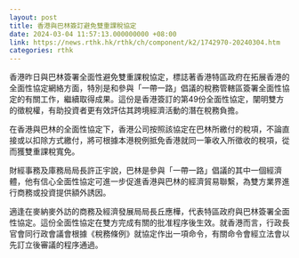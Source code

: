 ```yaml
---
layout: post
title: 香港與巴林簽訂避免雙重課稅協定
date: 2024-03-04 11:57:13.000000000 +08:00
link: https://news.rthk.hk/rthk/ch/component/k2/1742970-20240304.htm
categories: rthk
---
```


香港昨日與巴林簽署全面性避免雙重課稅協定，標誌著香港特區政府在拓展香港的全面性協定網絡方面，特別是和參與「一帶一路」倡議的稅務管轄區簽署全面性協定的有關工作，繼續取得成果。這份是香港簽訂的第49份全面性協定，闡明雙方的徵稅權，有助投資者更有效評估其跨境經濟活動的潛在稅務負擔。

在香港與巴林的全面性協定下，香港公司按照該協定在巴林所繳付的稅項，不論直接或以扣除方式繳付，將可根據本港稅例抵免香港就同一筆收入所徵收的稅項，從而獲雙重課稅寬免。

財經事務及庫務局局長許正宇說，巴林是參與「一帶一路」倡議的其中一個經濟體，他有信心全面性協定可進一步促進香港與巴林的經濟貿易聯繫，為雙方業界進行商務或投資提供額外誘因。

適逢在麥納麥外訪的商務及經濟發展局局長丘應樺，代表特區政府與巴林簽署全面性協定。這份全面性協定在雙方完成有關的批准程序後生效。就香港而言，行政長官會同行政會議會根據《稅務條例》就協定作出一項命令，有關命令會經立法會以先訂立後審議的程序通過。
